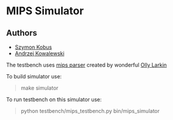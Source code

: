 # MIPS Simulator

## Authors
* [Szymon Kobus](https://github.com/szymonkobus)
* [Andrzej Kowalewski](https://github.com/akowal3)


The testbench uses [mips parser](https://github.com/olly-larkin/mips-parser) created by wonderful [Olly Larkin](https://github.com/olly-larkin)

To build simulator use:

> make simulator

To run testbench on this simulator use:

> python testbench/mips_testbench.py bin/mips_simulator
